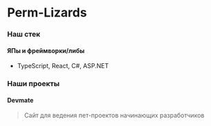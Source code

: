 # Perm-Lizards

### Наш стек
#### ЯПы и фреймворки/либы
- TypeScript, React, C#, ASP.NET

### Наши проекты
#### Devmate
> Сайт для ведения пет-проектов начинающих разработчиков
